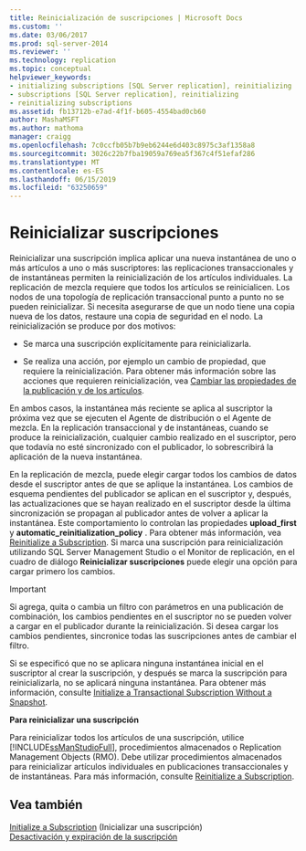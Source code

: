 ```yaml
---
title: Reinicialización de suscripciones | Microsoft Docs
ms.custom: ''
ms.date: 03/06/2017
ms.prod: sql-server-2014
ms.reviewer: ''
ms.technology: replication
ms.topic: conceptual
helpviewer_keywords:
- initializing subscriptions [SQL Server replication], reinitializing
- subscriptions [SQL Server replication], reinitializing
- reinitializing subscriptions
ms.assetid: fb13712b-e7ad-4f1f-b605-4554bad0cb60
author: MashaMSFT
ms.author: mathoma
manager: craigg
ms.openlocfilehash: 7c0ccfb05b7b9eb6244e6d403c8975c3af1358a8
ms.sourcegitcommit: 3026c22b7fba19059a769ea5f367c4f51efaf286
ms.translationtype: MT
ms.contentlocale: es-ES
ms.lasthandoff: 06/15/2019
ms.locfileid: "63250659"
---
```

# <a name="reinitialize-subscriptions"></a>Reinicializar suscripciones
  Reinicializar una suscripción implica aplicar una nueva instantánea de uno o más artículos a uno o más suscriptores: las replicaciones transaccionales y de instantáneas permiten la reinicialización de los artículos individuales. La replicación de mezcla requiere que todos los artículos se reinicialicen. Los nodos de una topología de replicación transaccional punto a punto no se pueden reinicializar. Si necesita asegurarse de que un nodo tiene una copia nueva de los datos, restaure una copia de seguridad en el nodo. La reinicialización se produce por dos motivos:  
  
-   Se marca una suscripción explícitamente para reinicializarla.  
  
-   Se realiza una acción, por ejemplo un cambio de propiedad, que requiere la reinicialización. Para obtener más información sobre las acciones que requieren reinicialización, vea [Cambiar las propiedades de la publicación y de los artículos](publish/change-publication-and-article-properties.md).  
  
 En ambos casos, la instantánea más reciente se aplica al suscriptor la próxima vez que se ejecuten el Agente de distribución o el Agente de mezcla. En la replicación transaccional y de instantáneas, cuando se produce la reinicialización, cualquier cambio realizado en el suscriptor, pero que todavía no esté sincronizado con el publicador, lo sobrescribirá la aplicación de la nueva instantánea.  
  
 En la replicación de mezcla, puede elegir cargar todos los cambios de datos desde el suscriptor antes de que se aplique la instantánea. Los cambios de esquema pendientes del publicador se aplican en el suscriptor y, después, las actualizaciones que se hayan realizado en el suscriptor desde la última sincronización se propagan al publicador antes de volver a aplicar la instantánea. Este comportamiento lo controlan las propiedades **upload_first** y **automatic_reinitialization_policy** . Para obtener más información, vea [Reinitialize a Subscription](reinitialize-a-subscription.md). Si marca una suscripción para reinicialización utilizando SQL Server Management Studio o el Monitor de replicación, en el cuadro de diálogo **Reinicializar suscripciones** puede elegir una opción para cargar primero los cambios.  
  
> [!IMPORTANT]  
>  Si agrega, quita o cambia un filtro con parámetros en una publicación de combinación, los cambios pendientes en el suscriptor no se pueden volver a cargar en el publicador durante la reinicialización. Si desea cargar los cambios pendientes, sincronice todas las suscripciones antes de cambiar el filtro.  
  
 Si se especificó que no se aplicara ninguna instantánea inicial en el suscriptor al crear la suscripción, y después se marca la suscripción para reinicializarla, no se aplicará ninguna instantánea. Para obtener más información, consulte [Initialize a Transactional Subscription Without a Snapshot](initialize-a-transactional-subscription-without-a-snapshot.md).  
  
 **Para reinicializar una suscripción**  
  
 Para reinicializar todos los artículos de una suscripción, utilice [!INCLUDE[ssManStudioFull](../../includes/ssmanstudiofull-md.md)], procedimientos almacenados o Replication Management Objects (RMO). Debe utilizar procedimientos almacenados para reinicializar artículos individuales en publicaciones transaccionales y de instantáneas. Para más información, consulte [Reinitialize a Subscription](reinitialize-a-subscription.md).  
  
## <a name="see-also"></a>Vea también  
 [Initialize a Subscription](initialize-a-subscription.md)  (Inicializar una suscripción)  
 [Desactivación y expiración de la suscripción](subscription-expiration-and-deactivation.md)  
  
  
